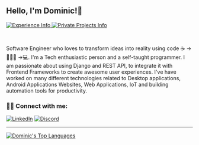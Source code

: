 ## Hello, I'm Dominic!👋

<p align="left"> 
  <!--<img src="https://komarev.com/ghpvc/?username=dominic-m-silveira&label=Views&color=blue&style=plastic" alt="dominic-m-silveira" /> -->
  <a href="https://www.linkedin.com/in/dominic-m-silveira/details/experience/">
    <img src="https://img.shields.io/badge/-Experience-red?style=flat-square&logo=linkedin&logoColor=white" alt="Experience Info" />
  </a>
  <a href="https://www.linkedin.com/in/dominic-m-silveira/details/projects">
    <img src="https://img.shields.io/badge/-Private%20Projects-%237289DA?style=flat-square&logo=linkedin&logoColor=white" alt="Private Projects Info" />
  </a>
</p>

<br/>

Software Engineer who loves to transform ideas into reality using code ☕ -> 👨🏻‍💻 ->💻. I'm a Tech enthusiastic person and a self-taught programmer. I am passionate about using Django and REST API, to integrate it with Frontend Frameworks to create awesome user experiences. I've have worked on many different technologies related to Desktop applications, Android Applications Websites, Web Applications, IoT and building automation tools for productivity.

### 🙋‍♂️ Connect with me:

<p align="left">
  <a href="https://www.linkedin.com/in/dominic-m-silveira"><img alt="LinkedIn" title="LinkedIn" src="https://img.shields.io/badge/-LinkedIn-blue?style=for-the-badge&logo=linkedin&logoColor=white"/></a>
  <a href="https://discord.com/users/392889048919834624"><img alt="Discord" title="Discord" src="https://img.shields.io/badge/ghostlead1999-Discord-%237289DA?style=for-the-badge&logo=discord&logoColor=white"/></a>
</p>

<!--<br/>
<p align="left">
  <a href="https://linkedin.com/in/dominic-m-silveira"><img alt="HackerRank" title="HackerRank" src="https://img.shields.io/badge/-HackerRank-green?style=for-the-badge&logo=hackerrank&logoColor=white"/></a>
  <a href="https://dominicsilveira.page.link/leetcode"><img alt="LeetCode" title="LeetCode" src="https://img.shields.io/badge/-LeetCode-lightgrey?style=for-the-badge&logo=leetcode&logoColor=white"/></a>
</p> -->

---
<!--
<a href="https://github.com/dominic-m-silveira">
 <img align="center" src="https://github-readme-stats.vercel.app/api?username=dominic-m-silveira&show_icons=true&title_color=2f80ed&icon_color=bb2acf&text_color=daf7dc&bg_color=151515" alt="Dominic's Github Stats"/>
</a>
 -->
<a href="https://github.com/dominic-m-silveira">
  <img align="center" src="https://github-readme-stats.vercel.app/api/top-langs/?username=dominic-m-silveira&layout=compact&theme=dark&hide_langs_below=1" alt="Dominic's Top Languages"/>
</a>



<!--
 is a ✨ _special_ ✨ repository because its `README.md` (this file) appears on your GitHub profile.

Here are some ideas to get you started:

- 🔭 I’m currently working on ...
- 🌱 I’m currently learning ...
- 👯 I’m looking to collaborate on ...
- 🤔 I’m looking for help with ...
- 💬 Ask me about ...
- 📫 How to reach me: ...
- 😄 Pronouns: ...
- ⚡ Fun fact: ...
-->
